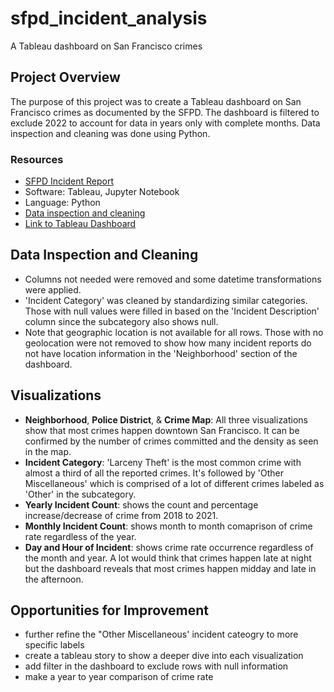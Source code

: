 # sfpd_incident_analysis
A Tableau dashboard on San Francisco crimes

## Project Overview
The purpose of this project was to create a Tableau dashboard on San Francisco crimes as documented by the SFPD. The dashboard is filtered to exclude 2022 to account for data in years only with complete months. Data inspection and cleaning was done using Python. 

### Resources
- [SFPD Incident Report](https://data.sfgov.org/Public-Safety/Police-Department-Incident-Reports-2018-to-Present/wg3w-h783)
- Software: Tableau, Jupyter Notebook
- Language: Python
- [Data inspection and cleaning](https://github.com/samanthajpv/sfpd_incident_analysis/blob/main/data_inspection.ipynb)
- [Link to Tableau Dashboard](https://public.tableau.com/app/profile/samantha.villanueva/viz/SFPDIncidentReport-CrimeDashboard/Dashboard1)

## Data Inspection and Cleaning

- Columns not needed were removed and some datetime transformations were applied.
- 'Incident Category' was cleaned by standardizing similar categories. Those with null values were filled in based on the 'Incident Description' column since the subcategory also shows null.
- Note that geographic location is not available for all rows. Those with no geolocation were not removed to show how many incident reports do not have location information in the 'Neighborhood' section of the dashboard.

## Visualizations

- **Neighborhood**, **Police District**, & **Crime Map**: All three visualizations show that most crimes happen downtown San Francisco. It can be confirmed by the number of crimes committed and the density as seen in the map.
- **Incident Category**: 'Larceny Theft' is the most common crime with almost a third of all the reported crimes. It's followed by 'Other Miscellaneous' which is comprised of a lot of different crimes labeled as 'Other' in the subcategory.
- **Yearly Incident Count**: shows the count and percentage increase/decrease of crime from 2018 to 2021.
- **Monthly Incident Count**: shows month to month comaprison of crime rate regardless of the year.
- **Day and Hour of Incident**: shows crime rate occurrence regardless of the month and year. A lot would think that crimes happen late at night but the dashboard reveals that most crimes happen midday and late in the afternoon.  

## Opportunities for Improvement
 - further refine the "Other Miscellaneous' incident cateogry to more specific labels
 - create a tableau story to show a deeper dive into each visualization
 - add filter in the dashboard to exclude rows with null information
 - make a year to year comparison of crime rate


